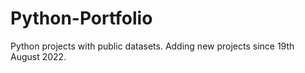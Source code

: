 # Python-Portfolio

Python projects with public datasets. Adding new projects since 19th August 2022.

